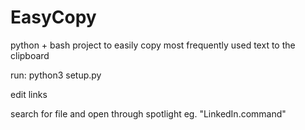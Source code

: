 # EasyCopy
python + bash project to easily copy most frequently used text to the clipboard

run:
python3 setup.py

edit links

search for file and open through spotlight eg. "LinkedIn.command"
